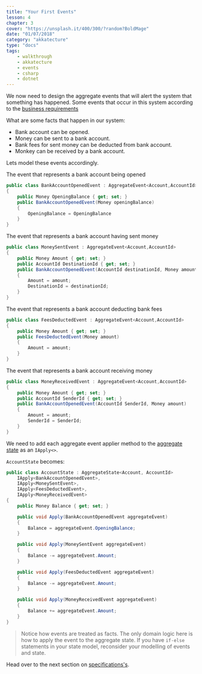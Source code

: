 ```yaml
---
title: "Your First Events"
lesson: 4
chapter: 3
cover: "https://unsplash.it/400/300/?random?BoldMage"
date: "01/07/2018"
category: "akkatecture"
type: "docs"
tags:
    - walkthrough
    - akkatecture
    - events
    - csharp
    - dotnet
---
```

We now need to design the aggregate events that will alert the system that something has happened. Some events that occur in this system according to the [business requirements](/docs/walkthrough-introduction#business-requirements)

What are some facts that happen in our system:
* Bank account can be opened.
* Money can be sent to a bank account.
* Bank fees for sent money can be deducted from bank account.
* Monkey can be received by a bank account.

Lets model these events accordingly.

The event that represents a bank account being opened
```csharp
public class BankAccountOpenedEvent : AggregateEvent<Account,AccountId> 
{
    public Money OpeningBalance { get; set; }
    public BankAccountOpenedEvent(Money openingBalance)
    {
        OpeningBalance = OpeningBalance
    }
}

```

The event that represents a bank account having sent money
```csharp
public class MoneySentEvent : AggregateEvent<Account,AccountId> 
{
    public Money Amount { get; set; }
    public AccountId DestinationId { get; set; }
    public BankAccountOpenedEvent(AccountId destinationId, Money amount)
    {
        Amount = amount;
        DestinationId = destinationId;
    }
}

```

The event that represents a bank account deducting bank fees
```csharp
public class FeesDeductedEvent : AggregateEvent<Account,AccountId> 
{
    public Money Amount { get; set; }
    public FeesDeductedEvent(Money amount)
    {
        Amount = amount;
    }
}
```

The event that represents a bank account receiving money
```csharp
public class MoneyReceivedEvent : AggregateEvent<Account,AccountId> 
{
    public Money Amount { get; set; }
    public AccountId SenderId { get; set; }
    public BankAccountOpenedEvent(AccountId SenderId, Money amount)
    {
        Amount = amount;
        SenderId = SenderId;
    }
}

```

We need to add each aggregate event applier method to the [aggregate state](/docs/your-first-aggregate#the-account-aggregate) as an `IApply<>`.

`AccountState` becomes:

```csharp
public class AccountState : AggregateState<Account, AccountId>
    IApply<BankAccountOpenedEvent>,
    IApply<MoneySentEvent>,
    IApply<FeesDeductedEvent>,
    IApply<MoneyReceivedEvent>
{
    public Money Balance { get; set; }

    public void Apply(BankAccountOpenedEvent aggregateEvent) 
    {
        Balance = aggregateEvent.OpeningBalance;
    }

    public void Apply(MoneySentEvent aggregateEvent) 
    {
        Balance -= aggregateEvent.Amount;
    }

    public void Apply(FeesDeductedEvent aggregateEvent) 
    {
        Balance -= aggregateEvent.Amount;
    }

    public void Apply(MoneyReceivedEvent aggregateEvent) 
    {
        Balance += aggregateEvent.Amount;
    }
}
```

> Notice how events are treated as facts. The only domain logic here is how to apply the event to the aggregate state. If you have `if-else` statements in your state model, reconsider your modelling of events and state. 

Head over to the next section on [specifications's](/docs/your-first-specifications).